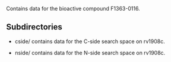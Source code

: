 Contains data for the bioactive compound F1363-0116.

## Subdirectories

- cside/ contains data for the C-side search space on rv1908c.

- nside/ contains data for the N-side search space on rv1908c.

